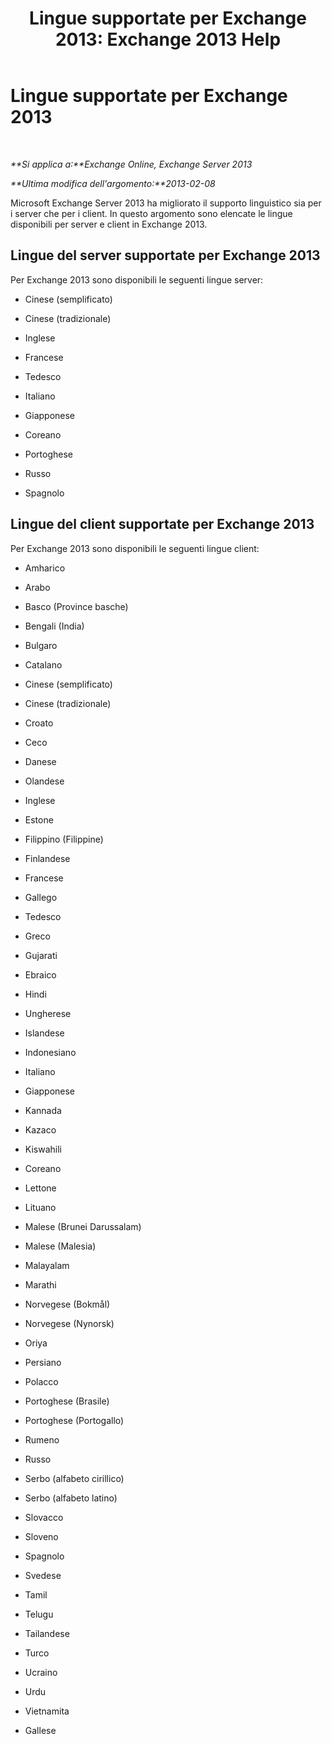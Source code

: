 ﻿---
title: 'Lingue supportate per Exchange 2013: Exchange 2013 Help'
TOCTitle: Lingue supportate per Exchange 2013
ms:assetid: 934686fb-53a2-4b13-aaf0-498e4011d61a
ms:mtpsurl: https://technet.microsoft.com/it-it/library/Dd298152(v=EXCHG.150)
ms:contentKeyID: 50481190
ms.date: 05/22/2018
mtps_version: v=EXCHG.150
ms.translationtype: MT
---

# Lingue supportate per Exchange 2013

 

_**Si applica a:**Exchange Online, Exchange Server 2013_

_**Ultima modifica dell'argomento:**2013-02-08_

Microsoft Exchange Server 2013 ha migliorato il supporto linguistico sia per i server che per i client. In questo argomento sono elencate le lingue disponibili per server e client in Exchange 2013.

## Lingue del server supportate per Exchange 2013

Per Exchange 2013 sono disponibili le seguenti lingue server:

  - Cinese (semplificato)

  - Cinese (tradizionale)

  - Inglese

  - Francese

  - Tedesco

  - Italiano

  - Giapponese

  - Coreano

  - Portoghese

  - Russo

  - Spagnolo

## Lingue del client supportate per Exchange 2013

Per Exchange 2013 sono disponibili le seguenti lingue client:

  - Amharico

  - Arabo

  - Basco (Province basche)

  - Bengali (India)

  - Bulgaro

  - Catalano

  - Cinese (semplificato)

  - Cinese (tradizionale)

  - Croato

  - Ceco

  - Danese

  - Olandese

  - Inglese

  - Estone

  - Filippino (Filippine)

  - Finlandese

  - Francese

  - Gallego

  - Tedesco

  - Greco

  - Gujarati

  - Ebraico

  - Hindi

  - Ungherese

  - Islandese

  - Indonesiano

  - Italiano

  - Giapponese

  - Kannada

  - Kazaco

  - Kiswahili

  - Coreano

  - Lettone

  - Lituano

  - Malese (Brunei Darussalam)

  - Malese (Malesia)

  - Malayalam

  - Marathi

  - Norvegese (Bokmål)

  - Norvegese (Nynorsk)

  - Oriya

  - Persiano

  - Polacco

  - Portoghese (Brasile)

  - Portoghese (Portogallo)

  - Rumeno

  - Russo

  - Serbo (alfabeto cirillico)

  - Serbo (alfabeto latino)

  - Slovacco

  - Sloveno

  - Spagnolo

  - Svedese

  - Tamil

  - Telugu

  - Tailandese

  - Turco

  - Ucraino

  - Urdu

  - Vietnamita

  - Gallese

